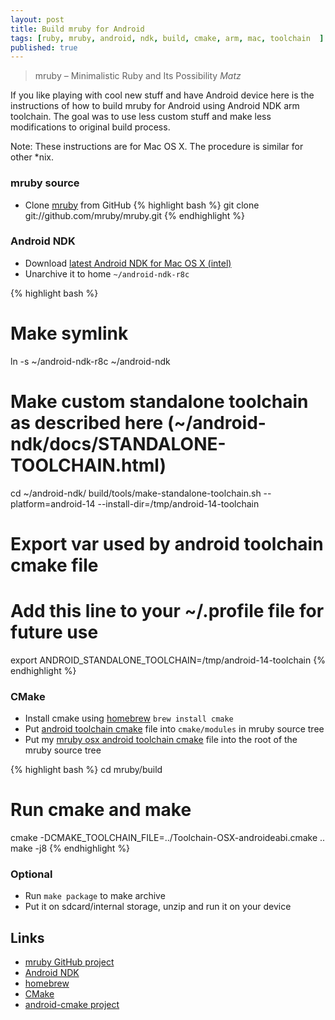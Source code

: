 ```yaml
---
layout: post
title: Build mruby for Android
tags: [ruby, mruby, android, ndk, build, cmake, arm, mac, toolchain  ]
published: true
---
```



> mruby – Minimalistic Ruby and Its Possibility
> <cite>Matz</cite>

If you like playing with cool new stuff and have Android device here is the instructions of how to build mruby for Android using Android NDK arm toolchain.
The goal was to use less custom stuff and make less modifications to original build process.

Note: These instructions are for Mac OS X. The procedure is similar for other *nix.

### mruby source
* Clone [mruby](https://github.com/mruby/mruby) from GitHub
{% highlight bash %}
git clone git://github.com/mruby/mruby.git
{% endhighlight %}


### Android NDK
* Download [latest Android NDK for Mac OS X (intel)](https://developer.android.com/tools/sdk/ndk/index.html)
* Unarchive it to home `~/android-ndk-r8c`

{% highlight bash %}
# Make symlink
ln -s ~/android-ndk-r8c ~/android-ndk
# Make custom standalone toolchain as described here (~/android-ndk/docs/STANDALONE-TOOLCHAIN.html)
cd ~/android-ndk/
build/tools/make-standalone-toolchain.sh --platform=android-14 --install-dir=/tmp/android-14-toolchain
# Export var used by android toolchain cmake file
# Add this line to your ~/.profile file for future use
export ANDROID_STANDALONE_TOOLCHAIN=/tmp/android-14-toolchain
{% endhighlight %}

### CMake
* Install cmake using [homebrew](http://mxcl.github.com/homebrew/) `brew install cmake`
* Put [android toolchain cmake](http://code.google.com/p/android-cmake/source/browse/toolchain/android.toolchain.cmake) file into `cmake/modules` in mruby source tree
* Put my [mruby osx android toolchain cmake](https://gist.github.com/4170066) file into the root of the mruby source tree

{% highlight bash %}
cd mruby/build
# Run cmake and make
cmake -DCMAKE_TOOLCHAIN_FILE=../Toolchain-OSX-androideabi.cmake ..
make -j8
{% endhighlight %}

### Optional
* Run `make package` to make archive
* Put it on sdcard/internal storage, unzip and run it on your device



Links
-----
* [mruby GitHub project](https://github.com/mruby/mruby)
* [Android NDK](https://developer.android.com/tools/sdk/ndk/index.html)
* [homebrew](http://mxcl.github.com/homebrew/)
* [CMake](http://www.cmake.org/)
* [android-cmake project](https://code.google.com/p/android-cmake/)
